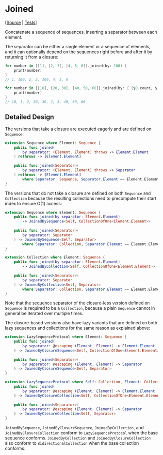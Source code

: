 #  Joined

[[Source](https://github.com/apple/swift-algorithms/blob/main/Sources/Algorithms/Joined.swift) | 
 [Tests](https://github.com/apple/swift-algorithms/blob/main/Tests/SwiftAlgorithmsTests/JoinedTests.swift)]

Concatenate a sequence of sequences, inserting a separator between each element.

The separator can be either a single element or a sequence of elements, and it
can optionally depend on the sequences right before and after it by returning it
from a closure:

```swift
for number in [[1], [2, 3], [4, 5, 6]].joined(by: 100) {
    print(number)
}
// 1, 100, 2, 3, 100, 4, 5, 6

for number in [[10], [20, 30], [40, 50, 60]].joined(by: { [$0.count, $1.count] }) {
    print(number)
}
// 10, 1, 2, 20, 30, 2, 3, 40, 50, 60
```

## Detailed Design

The versions that take a closure are executed eagerly and are defined on
`Sequence`:

```swift
extension Sequence where Element: Sequence {
    public func joined(
        by separator: (Element, Element) throws -> Element.Element
    ) rethrows -> [Element.Element]
    
    public func joined<Separator>(
        by separator: (Element, Element) throws -> Separator
    ) rethrows -> [Element.Element]
        where Separator: Sequence, Separator.Element == Element.Element
}
```

The versions that do not take a closure are defined on both `Sequence` and
`Collection` because the resulting collections need to precompute their start
index to ensure O(1) access:

```swift
extension Sequence where Element: Sequence {
    public func joined(by separator: Element.Element)
        -> JoinedBySequence<Self, CollectionOfOne<Element.Element>>
        
    public func joined<Separator>(
        by separator: Separator
    ) -> JoinedBySequence<Self, Separator>
        where Separator: Collection, Separator.Element == Element.Element
}

extension Collection where Element: Sequence {
    public func joined(by separator: Element.Element)
        -> JoinedByCollection<Self, CollectionOfOne<Element.Element>>
        
    public func joined<Separator>(
        by separator: Separator
    ) -> JoinedByCollection<Self, Separator>
        where Separator: Collection, Separator.Element == Element.Element
}
```

Note that the sequence separator of the closure-less version defined on
`Sequence` is required to be a `Collection`, because a plain `Sequence` cannot in
general be iterated over multiple times.

The closure-based versions also have lazy variants that are defined on both
lazy sequences and collections for the same reason as explained above:

```swift
extension LazySequenceProtocol where Element: Sequence {
    public func joined(
        by separator: @escaping (Element, Element) -> Element.Element
    ) -> JoinedByClosureSequence<Self, CollectionOfOne<Element.Element>>
  
    public func joined<Separator>(
        by separator: @escaping (Element, Element) -> Separator
    ) -> JoinedByClosureSequence<Self, Separator>
}

extension LazySequenceProtocol where Self: Collection, Element: Collection {
    public func joined(
        by separator: @escaping (Element, Element) -> Element.Element
    ) -> JoinedByClosureCollection<Self, CollectionOfOne<Element.Element>>
  
    public func joined<Separator>(
        by separator: @escaping (Element, Element) -> Separator
    ) -> JoinedByClosureCollection<Self, Separator>
}
```

`JoinedBySequence`, `JoinedByClosureSequence`, `JoinedByCollection`, and
`JoinedByClosureCollection` conform to `LazySequenceProtocol` when the base
sequence conforms. `JoinedByCollection` and `JoinedByClosureCollection` also
conform to `BidirectionalCollection` when the base collection conforms.
